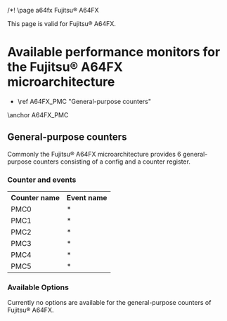 /*! \page a64fx Fujitsu&reg; A64FX

<P>This page is valid for Fujitsu&reg; A64FX.</P>

<H1>Available performance monitors for the Fujitsu&reg; A64FX microarchitecture</H1>
<UL>
<LI>\ref A64FX_PMC "General-purpose counters"</LI>
</UL>

\anchor A64FX_PMC
<H2>General-purpose counters</H2>
<P>Commonly the Fujitsu&reg; A64FX microarchitecture provides 6 general-purpose counters consisting of a config and a counter register.</P>
<H3>Counter and events</H3>
<TABLE>
<TR>
  <TH>Counter name</TH>
  <TH>Event name</TH>
</TR>
<TR>
  <TD>PMC0</TD>
  <TD>*</TD>
</TR>
<TR>
  <TD>PMC1</TD>
  <TD>*</TD>
</TR>
<TR>
  <TD>PMC2</TD>
  <TD>*</TD>
</TR>
<TR>
  <TD>PMC3</TD>
  <TD>*</TD>
</TR>
<TR>
  <TD>PMC4</TD>
  <TD>*</TD>
</TR>
<TR>
  <TD>PMC5</TD>
  <TD>*</TD>
</TR>
</TABLE>

<H3>Available Options</H3>
<P>Currently no options are available for the general-purpose counters of Fujitsu&reg; A64FX.</P>